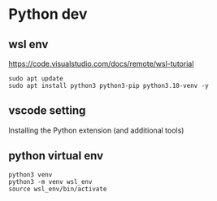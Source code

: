 # Python dev 

## wsl env 
https://code.visualstudio.com/docs/remote/wsl-tutorial
```shell
sudo apt update
sudo apt install python3 python3-pip python3.10-venv -y

```
## vscode setting
Installing the Python extension (and additional tools) 

## python virtual env
```shell
python3 venv 
python3 -m venv wsl_env
source wsl_env/bin/activate
```
